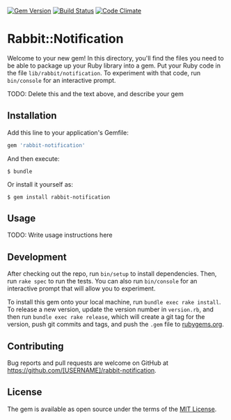 [![Gem Version](https://badge.fury.io/rb/fde-rabbit-notification.svg)](https://badge.fury.io/rb/fde-rabbit-notification)
[![Build Status](https://travis-ci.org/fashion-data-exchange/rabbit-notification.svg?branch=master)](https://travis-ci.org/fashion-data-exchange/rabbit-notification)
[![Code Climate](https://codeclimate.com/github/fashion-data-exchange/rabbit-notification/badges/gpa.svg)](https://codeclimate.com/github/fashion-data-exchange/rabbit-notification)

# Rabbit::Notification

Welcome to your new gem! In this directory, you'll find the files you need to be able to package up your Ruby library into a gem. Put your Ruby code in the file `lib/rabbit/notification`. To experiment with that code, run `bin/console` for an interactive prompt.

TODO: Delete this and the text above, and describe your gem

## Installation

Add this line to your application's Gemfile:

```ruby
gem 'rabbit-notification'
```

And then execute:

    $ bundle

Or install it yourself as:

    $ gem install rabbit-notification

## Usage

TODO: Write usage instructions here

## Development

After checking out the repo, run `bin/setup` to install dependencies. Then, run `rake spec` to run the tests. You can also run `bin/console` for an interactive prompt that will allow you to experiment.

To install this gem onto your local machine, run `bundle exec rake install`. To release a new version, update the version number in `version.rb`, and then run `bundle exec rake release`, which will create a git tag for the version, push git commits and tags, and push the `.gem` file to [rubygems.org](https://rubygems.org).

## Contributing

Bug reports and pull requests are welcome on GitHub at https://github.com/[USERNAME]/rabbit-notification.

## License

The gem is available as open source under the terms of the [MIT License](http://opensource.org/licenses/MIT).
